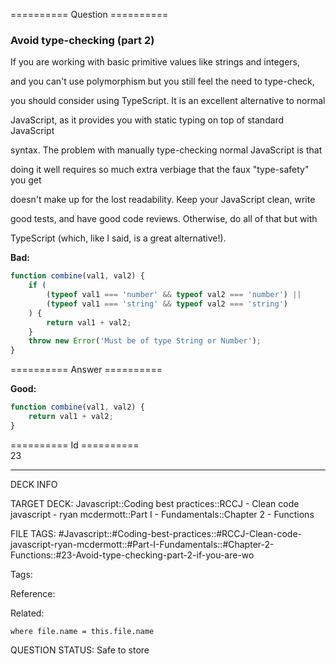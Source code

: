 ========== Question ==========  

### Avoid type-checking (part 2)

If you are working with basic primitive values like strings and integers,

and you can't use polymorphism but you still feel the need to type-check,

you should consider using TypeScript. It is an excellent alternative to normal

JavaScript, as it provides you with static typing on top of standard JavaScript

syntax. The problem with manually type-checking normal JavaScript is that

doing it well requires so much extra verbiage that the faux "type-safety" you get

doesn't make up for the lost readability. Keep your JavaScript clean, write

good tests, and have good code reviews. Otherwise, do all of that but with

TypeScript (which, like I said, is a great alternative!).

**Bad:**

```javascript
function combine(val1, val2) {
    if (
        (typeof val1 === 'number' && typeof val2 === 'number') ||
        (typeof val1 === 'string' && typeof val2 === 'string')
    ) {
        return val1 + val2;
    }
    throw new Error('Must be of type String or Number');
}
```  

========== Answer ==========  

**Good:**

```javascript
function combine(val1, val2) {
    return val1 + val2;
}
```

========== Id ==========  
23

---

DECK INFO

TARGET DECK: Javascript::Coding best practices::RCCJ - Clean code javascript - ryan mcdermott::Part I - Fundamentals::Chapter 2 - Functions

FILE TAGS: #Javascript::#Coding-best-practices::#RCCJ-Clean-code-javascript-ryan-mcdermott::#Part-I-Fundamentals::#Chapter-2-Functions::#23-Avoid-type-checking-part-2-if-you-are-wo

Tags:

Reference:

Related:

```dataview
where file.name = this.file.name
```
QUESTION STATUS: Safe to store

